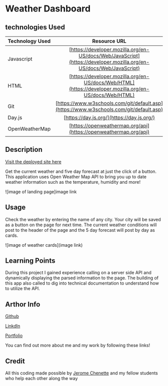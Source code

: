 # Weather Dashboard

## technologies Used

| Technology Used         | Resource URL           | 
| ------------- |:-------------:| 
| Javascript    | [https://developer.mozilla.org/en-US/docs/Web/JavaScript](https://developer.mozilla.org/en-US/docs/Web/JavaScript) | 
| HTML    | [https://developer.mozilla.org/en-US/docs/Web/HTML](https://developer.mozilla.org/en-US/docs/Web/HTML) |   
| Git | [https://www.w3schools.com/git/default.asp](https://www.w3schools.com/git/default.asp)     |  
| Day.js | [https://day.js.org/](https://day.js.org/)     |  
| OpenWeatherMap | [https://openweathermap.org/api](https://openweathermap.org/api)     |  

## Description

[Visit the deployed site here](https://brettsantor.github.io/weather-dashboard-app/)

Get the current weather and five day forecast at just the click of a button. This application uses Open Weather Map API to bring you up to date weather information such as the temperature, humidity and more! 


![image of landing page]image link


## Usage

Check the weather by entering the name of any city. Your city will be saved as a button on the page for next time. The current weather conditions will post to the header of the page and the 5 day forecast will post by day as cards.

![image of weather cards](image link)

## Learning Points

During this project I gained experience calling on a server side API and dynamically displaying the parsed information to the page. The building of this app also called to dig into technical documentation to understand how to utilize the API.

## Arthor Info

[Github](https://github.com/BrettSantor)

[LinkdIn](https://www.linkedin.com/in/brett-santor-a098b923b/)

[Portfolio](https://brettsantor.github.io/Santor-Services/)

You can find out more about me and my work by following these links!

## Credit

All this coding made possible by [Jerome Chenette](https://github.com/jeromechenette) and my fellow students who help each other along the way
